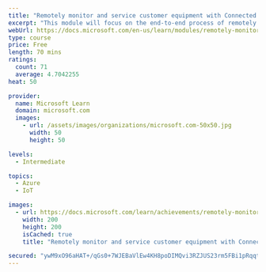 ```yaml
---
title: "Remotely monitor and service customer equipment with Connected Field Service for Dynamics 365 and Azure IoT"
excerpt: "This module will focus on the end-to-end process of remotely monitoring IoT enabled devices using the Connected Field Service solution including device registration, working with alerts, and designing processes to take specific actions."
webUrl: https://docs.microsoft.com/en-us/learn/modules/remotely-monitor-and-service-customer-equipment/
type: course
price: Free
length: 70 mins
ratings:
  count: 71
  average: 4.7042255
heat: 50

provider:
  name: Microsoft Learn
  domain: microsoft.com
  images:
    - url: /assets/images/organizations/microsoft.com-50x50.jpg
      width: 50
      height: 50

levels:
  - Intermediate

topics:
  - Azure
  - IoT

images:
  - url: https://docs.microsoft.com/learn/achievements/remotely-monitor-and-service-customer-equipment-social.png
    width: 200
    height: 200
    isCached: true
    title: "Remotely monitor and service customer equipment with Connected Field Service for Dynamics 365 and Azure IoT"

secured: "ywM9xO96aHAT+/qGs0+7WJEBaVlEw4KH8poDIMQvi3RZJUS23rm5FBi1pRqqtgdGrHETJIRRnBWGRWVlqQalYGWa2SVX1bp35fs8M5h4y/rjfpKwj6dq6uFx8qGFr2mZxJ6pC+aPwqzXa5Ds2iEpNWY5RYQ0LnXY8UWJH0WBND4ybknkOl0c9ukY+/7nmELEKX0Ps7NNccsqsIIgRMFFb1DTn0oZM8KCTPvAO4e8Y6biXHc/XDBSR6v7MEPC2tmxI8rbTvqXR9YAKzzbu6qYeJbEyBkM15z23j/EHinC0gjqIrUY4JbVi/mNxSIydH2Ba8VkKJHayV66Van1XCEU0TKY8down3Xqg/22H7DLHT/nqglxTLEH6tr9fWTpO4yIVS+4aVhL6SK3cVi62OdijQ==;XeF2+ZnPHcG3cVZDyQwRYA=="
---
```


